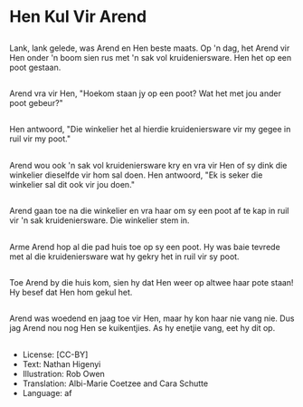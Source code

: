 # Hen Kul Vir Arend

##
Lank, lank gelede, was Arend en Hen beste maats. Op 'n dag, het Arend vir Hen onder 'n boom sien rus met 'n sak vol kruideniersware. Hen het op een poot gestaan.

##
Arend vra vir Hen, "Hoekom staan jy op een poot? Wat het met jou ander poot gebeur?"

##
Hen antwoord, "Die winkelier het al hierdie kruideniersware vir my gegee in ruil vir my poot."

##
Arend wou ook 'n sak vol kruideniersware kry en vra vir Hen of sy dink die winkelier dieselfde vir hom sal doen. Hen antwoord, "Ek is seker die winkelier sal dit ook vir jou doen."

##
Arend gaan toe na die winkelier en vra haar om sy een poot af te kap in ruil vir 'n sak kruideniersware. Die winkelier stem in.

##
Arme Arend hop al die pad huis toe op sy een poot. Hy was baie tevrede met al die kruideniersware wat hy gekry het in ruil vir sy poot.

##
Toe Arend by die huis kom, sien hy dat Hen weer op altwee haar pote staan! Hy besef dat Hen hom gekul het.

##
Arend was woedend en jaag toe vir Hen, maar hy kon haar nie vang nie. Dus jag Arend nou nog Hen se kuikentjies. As hy enetjie vang, eet hy dit op.

##
* License: [CC-BY]
* Text: Nathan Higenyi
* Illustration: Rob Owen
* Translation: Albi-Marie Coetzee and Cara Schutte
* Language: af
